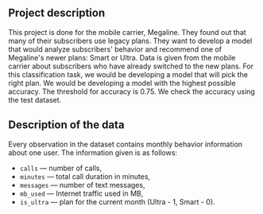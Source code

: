 ## Project description

This project is done for the mobile carrier, Megaline. They found out that many of their subscribers use legacy plans. They want to develop a model that would analyze subscribers' behavior and recommend one of Megaline's newer plans: Smart or Ultra.
Data is given from the mobile carrier about subscribers who have already switched to the new plans. For this classification task, we would be developing a model that will pick the right plan. 
We would be developing a model with the highest possible accuracy. The threshold for accuracy is 0.75. We check the accuracy using the test dataset.


## Description of the data

Every observation in the dataset contains monthly behavior information about one user. The information given is as follows:
- `сalls` — number of calls,
- `minutes` — total call duration in minutes,
- `messages` — number of text messages,
- `mb_used` — Internet traffic used in MB,
- `is_ultra` — plan for the current month (Ultra - 1, Smart - 0).

